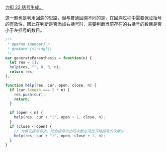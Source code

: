 [力扣 22.括号生成。](https://leetcode-cn.com/problems/generate-parentheses/submissions/)

这一题也是利用回溯的思路，但与普通回溯不同的是，在回溯过程中需要保证括号的有效性，因此在判断是否添加右括号时，需要判断当前存在的右括号的数目是否小于左括号的数目。

```javascript
/**
 * @param {number} n
 * @return {string[]}
 */
var generateParenthesis = function(n) {
  let res = [];
  help(res, "", 0, 0, n);
  return res;
};

function help(res, cur, open, close, n) {
  if (cur.length === 2 * n) {
    res.push(cur);
    return;
  }

  if (open < n) {
    help(res, cur + "(", open + 1, close, n);
  }
  if (close < open) {
    // 为保证括号有效，闭合括号的出现次数必须比开始括号的次数少
    help(res, cur + ")", open, close + 1, n);
  }
}
```
